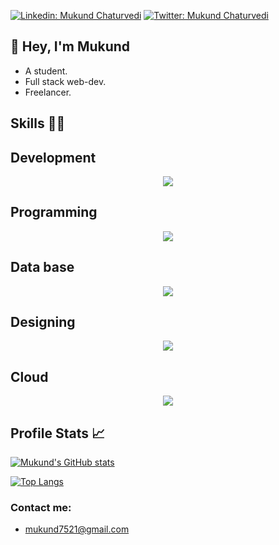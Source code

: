 

[![Linkedin: Mukund Chaturvedi](https://img.shields.io/badge/-mukund%20chaturvedi-blue?style=flat-square&logo=Linkedin&logoColor=white&link=https:https://www.linkedin.com/in/mukund-chaturvedi-0276a024b/)](https://www.linkedin.com/in/mukund-chaturvedi-0276a024b/)
[![Twitter: Mukund Chaturvedi](https://img.shields.io/twitter/follow/mukund_?style=social)](https://twitter.com/First4Nation?t=RQ8OAQvis25-xiD_g7syRg&s=09)

## 👋 Hey, I'm Mukund
   - A student.
   - Full stack web-dev.
   - Freelancer.


## Skills 👨‍💻

## Development  

<p align="center">
  <a href="https://skillicons.dev">
    <img src="https://skillicons.dev/icons?i=html,css,js,react,next,express,bootstrap,php" />
  </a>
</p>


## Programming 
<p align="center">
  <a href="https://skillicons.dev">
    <img src="https://skillicons.dev/icons?i=c,cpp,python" />
  </a>
</p>

## Data base 
<p align="center">
  <a href="https://skillicons.dev">
    <img src="https://skillicons.dev/icons?i=mysql,mongodb" />
  </a>
</p>

## Designing
<p align="center">
  <a href="https://skillicons.dev">
    <img src="https://skillicons.dev/icons?i=figma" />
  </a>
</p>

## Cloud 
<p align="center">
  <a href="https://skillicons.dev">
    <img src="https://skillicons.dev/icons?i=aws,gcp" />
  </a>
</p>



## Profile Stats 📈

[![Mukund's GitHub stats](https://github-readme-stats.vercel.app/api?username=mukund2988&show_icons=true)](https://github.com/mukund2988/github-readme-stats)

[![Top Langs](https://github-readme-stats.vercel.app/api/top-langs/?username=mukund&layout=compact)](https://github.com/mukund2988)


### Contact me:
   - mukund7521@gmail.com
